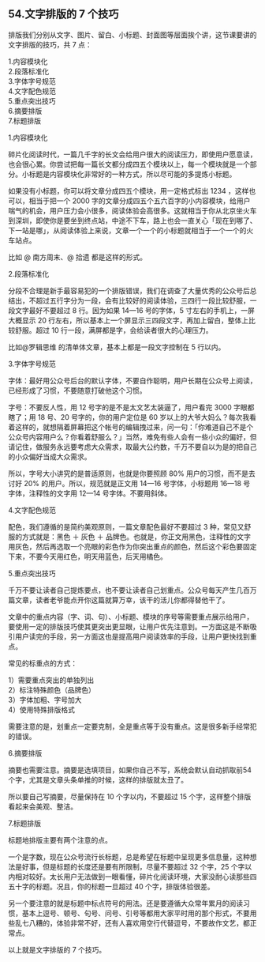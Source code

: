 ## 54.文字排版的 7 个技巧
排版我们分别从文字、图片、留白、小标题、封面图等层面挨个讲，这节课要讲的文字排版的技巧，共 7 点：


1.内容模块化  
2.段落标准化  
3.字体字号规范  
4.文字配色规范  
5.重点突出技巧  
6.摘要排版  
7.标题排版 


1.内容模块化


碎片化阅读时代，一篇几千字的长文会给用户很大的阅读压力，即使用户愿意读，也会很心累。你尝试把每一篇长文都分成四五个模块以上，每一个模块就是一个部分。小标题是内容模块化非常好的一种方式，所以尽可能的多提炼小标题。


如果没有小标题，你可以将文章分成四五个模块，用一定格式标出 1234 ，这样也可以，相当于把一个 2000 字的文章分成四五个五六百字的小内容模块，给用户喘气的机会，用户压力会小很多，阅读体验会高很多。这就相当于你从北京坐火车到深圳，即使你是要坐到终点站，中途不下车，路上也会一直关心「现在到哪了、下一站是哪」，从阅读体验上来说，文章一个一个的小标题就相当于一个一个的火车站点。


比如 @ 南方周末、@ 拾遗 都是这样的形式。


2.段落标准化


分段不合理是新手最容易犯的一个排版错误，我们在调查了大量优秀的公众号后总结出，不超过五行字分为一段，会有比较好的阅读体验，三四行一段比较舒服，一段文字最好不要超过 8 行。因为如果 14—16 号的字体，5 寸左右的手机上，一屏大概显示 20 行左右，所以基本上一个屏显示三四段文字，再加上留白，整体上比较舒服。超过 10 行一段，满屏都是字，会给读者很大的心理压力。


比如@罗辑思维 的清单体文章，基本上都是一段文字控制在 5 行以内。


3.字体字号规范


字体：最好用公众号后台的默认字体，不要自作聪明，用户长期在公众号上阅读，已经形成了习惯，不要随意打破他这个习惯。


字号：不要反人性，用 12 号字的是不是太文艺太装逼了，用户看完 3000 字眼都瞎了；用 18 号、20 号字的，你的用户定位是 60 岁以上的大爷大妈么？每次我看着这样的，就想隔着屏幕把这个帐号的编辑拽过来，问一句：「你难道自己不是个公众号内容用户么？你看着舒服么？」当然，难免有些人会有一些小众的偏好，但请记住，做服务永远要考虑大众需求，取最大公约数，千万不要自以为是的把自己的小众偏好当成大众需求。


所以，字号大小讲究的是普适原则，也就是你要照顾 80% 用户的习惯，而不是去讨好 20% 的用户。所以，规范就是正文用 14—16 号字体，小标题用 16—18 号字体，注释性的文字用 12—14 号字体。不要用斜体。


4.文字配色规范


配色，我们遵循的是简约美观原则，一篇文章配色最好不要超过 3 种，常见又舒服的方式就是：黑色 ＋ 灰色 ＋ 品牌色。也就是，你正文用黑色，注释性的文字用灰色，然后再选取一个亮眼的彩色作为你突出重点的颜色，然后这个彩色要固定下来，不要今天用红色，明天用蓝色，后天用橘色。


5.重点突出技巧 


千万不要让读者自己提炼要点，也不要让读者自己划重点。公众号每天产生几百万篇文章，读者老爷能点开你这篇就算万幸，该干的活儿你都得替他干了。


文章中的重点内容（字、词、句）、小标题、模块的序号等需要重点展示给用户，要使用一定的排版技巧使其更突出更显眼，让用户优先注意到。一方面这是不断吸引用户读完的手段，另一方面这也是提高用户阅读效率的手段，让用户更快找到重点。


常见的标重点的方式：


1）需要重点突出的单独列出  
2）标注特殊颜色（品牌色）  
3）字体加粗、字号加大  
4）使用特殊排版格式 


需要注意的是，划重点一定要克制，全是重点等于没有重点。这是很多新手经常犯的错误。


6.摘要排版


摘要也需要注意。摘要是选填项目，如果你自己不写，系统会默认自动抓取前54个字，尤其是文章头条单推的时候，这样的排版就太丑了。


所以要自己写摘要，尽量保持在 10 个字以内，不要超过 15 个字，这样整个排版看起来会美观、整洁。 


7.标题排版


标题地排版主要有两个注意的点。


一个是字数，现在公众号流行长标题，总是希望在标题中呈现更多信息量，这种想法是好事，但是标题的长度还是要有所限制，尽量不要超过 32 个字，25 个字以内相对较好。太长用户无法做到一眼看懂，碎片化阅读环境，大家没耐心读那些四五十字的标题。况且，你的标题一旦超过 40 个字，排版体验很差。


另一个要注意的就是标题中标点符号的用法。还是要遵循大众常年累月的阅读习惯，基本上逗号、顿号、句号、问号、引号等都用大家平时用的那个形式，不要用些乱七八糟的，体验非常不好，还有人喜欢用空行代替逗号，不要故作文艺，都正常点。


以上就是文字排版的 7 个技巧。

